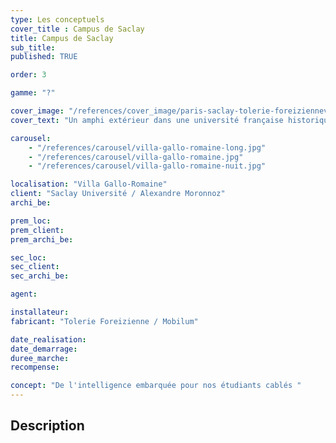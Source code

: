 ```yaml
---
type: Les conceptuels
cover_title : Campus de Saclay
title: Campus de Saclay
sub_title: 
published: TRUE

order: 3

gamme: "?"

cover_image: "/references/cover_image/paris-saclay-tolerie-foreiziennev2.jpg"
cover_text: "Un amphi extérieur dans une université française historique"

carousel:
    - "/references/carousel/villa-gallo-romaine-long.jpg"
    - "/references/carousel/villa-gallo-romaine.jpg"
    - "/references/carousel/villa-gallo-romaine-nuit.jpg"

localisation: "Villa Gallo-Romaine"
client: "Saclay Université / Alexandre Moronnoz"
archi_be:

prem_loc:
prem_client:
prem_archi_be:

sec_loc:
sec_client:
sec_archi_be:

agent:

installateur:
fabricant: "Tolerie Foreizienne / Mobilum"

date_realisation:
date_demarrage:
duree_marche:
recompense:

concept: "De l'intelligence embarquée pour nos étudiants cablés "
---
```


## Description


